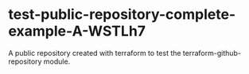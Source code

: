 # test-public-repository-complete-example-A-WSTLh7
A public repository created with terraform to test the terraform-github-repository module.
